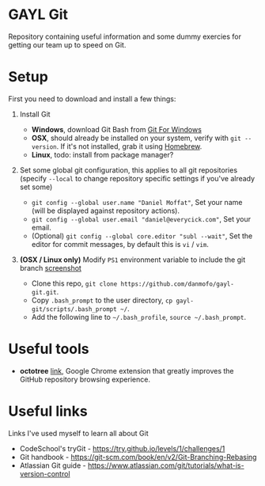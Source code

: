 GAYL Git
===

Repository containing useful information and some dummy exercies for getting our team up to speed on Git.

Setup
===

First you need to download and install a few things:

1. Install Git
	- **Windows**, download Git Bash from [Git For Windows](https://git-for-windows.github.io/)
	- **OSX**, should already be installed on your system, verify with `git --version`. If it's not installed, grab it using [Homebrew](http://brew.sh).
	- **Linux**, todo: install from package manager?

2. Set some global git configuration, this applies to all git repositories (specify `--local` to change repository specific settings if you've already set some)
	- `git config --global user.name "Daniel Moffat"`, Set your name (will be displayed against repository actions).
	- `git config --global user.email "daniel@everycick.com"`, Set your email.
	- (Optional) `git config --global core.editor "subl --wait"`, Set the editor for commit messages, by default this is `vi` / `vim`.

3. **(OSX / Linux only)** Modify `PS1` environment variable to include the git branch [screenshot](http://cl.ly/3t040w1d1H3k)
	- Clone this repo, `git clone https://github.com/danmofo/gayl-git.git`.
	- Copy `.bash_prompt` to the user directory, `cp gayl-git/scripts/.bash_prompt ~/`.
	- Add the following line to `~/.bash_profile`, `source ~/.bash_prompt`. 


Useful tools
===

- **octotree** [link](https://github.com/buunguyen/octotree), Google Chrome extension that greatly improves the GitHub repository browsing experience.

Useful links
===

Links I've used myself to learn all about Git

- CodeSchool's tryGit - https://try.github.io/levels/1/challenges/1
- Git handbook - https://git-scm.com/book/en/v2/Git-Branching-Rebasing
- Atlassian Git guide - https://www.atlassian.com/git/tutorials/what-is-version-control

